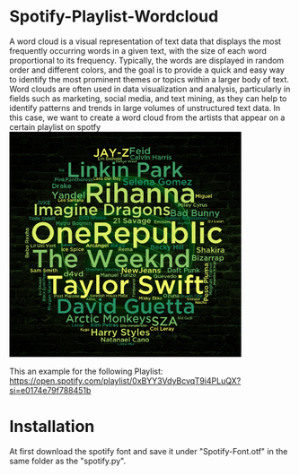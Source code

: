 # Spotify-Playlist-Wordcloud
A word cloud is a visual representation of text data that displays the most frequently occurring words in a given text, with the size of each word proportional to its frequency. Typically, the words are displayed in random order and different colors, and the goal is to provide a quick and easy way to identify the most prominent themes or topics within a larger body of text. Word clouds are often used in data visualization and analysis, particularly in fields such as marketing, social media, and text mining, as they can help to identify patterns and trends in large volumes of unstructured text data. In this case, we want to create a word cloud from the artists that appear on a certain playlist on spotfy
<img src="Spotify_Wordcloud_Cropped.png" height="402pt">


This an example for the following Playlist:
https://open.spotify.com/playlist/0xBYY3VdyBcvqT9i4PLuQX?si=e0174e79f788451b

# Installation
At first download the spotify font and save it under "Spotify-Font.otf" in the same folder as the "spotify.py".
